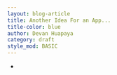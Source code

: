 ```yaml
---
layout: blog-article
title: Another Idea For an App...
title-color: blue
author: Devan Huapaya
category: draft
style_mod: BASIC
---
```


-
